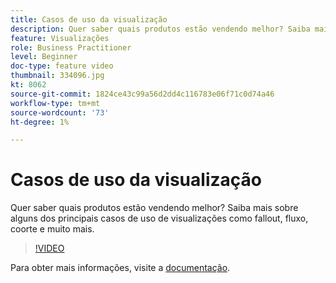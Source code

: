 ```yaml
---
title: Casos de uso da visualização
description: Quer saber quais produtos estão vendendo melhor? Saiba mais sobre alguns dos principais casos de uso de visualizações como fallout, fluxo, coorte e muito mais.
feature: Visualizações
role: Business Practitioner
level: Beginner
doc-type: feature video
thumbnail: 334096.jpg
kt: 8062
source-git-commit: 1824ce43c99a56d2dd4c116783e06f71c0d74a46
workflow-type: tm+mt
source-wordcount: '73'
ht-degree: 1%

---
```



# Casos de uso da visualização

Quer saber quais produtos estão vendendo melhor? Saiba mais sobre alguns dos principais casos de uso de visualizações como fallout, fluxo, coorte e muito mais.

>[!VIDEO](https://video.tv.adobe.com/v/334096/?quality=12&learn=on)

Para obter mais informações, visite a [documentação](https://experienceleague.adobe.com/docs/data-workbench/using/dashboard/visualizations/visualization-types/c-visualization-types.html?lang=en).
